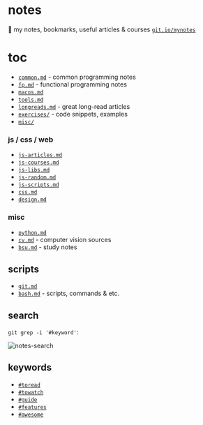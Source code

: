 # notes

📓 my notes, bookmarks, useful articles & courses [`git.io/mynotes`](https://git.io/mynotes)

# toc

- [`common.md`](https://drapegnik.github.io/notes/common) - common programming notes
- [`fp.md`](https://drapegnik.github.io/notes/fp) - functional programming notes
- [`macos.md`](https://drapegnik.github.io/notes/macos)
- [`tools.md`](https://drapegnik.github.io/notes/tools)
- [`longreads.md`](https://drapegnik.github.io/notes/longreads) - great long-read articles
- [`exercises/`](https://drapegnik.github.io/notes/exercises) - code snippets, examples
- [`misc/`](https://drapegnik.github.io/notes/misc)

### js / css / web

- [`js-articles.md`](https://drapegnik.github.io/notes/js-articles)
- [`js-courses.md`](https://drapegnik.github.io/notes/js-courses)
- [`js-libs.md`](https://drapegnik.github.io/notes/js-libs)
- [`js-random.md`](https://drapegnik.github.io/notes/js-random)
- [`js-scripts.md`](https://drapegnik.github.io/notes/js-scripts)
- [`css.md`](https://drapegnik.github.io/notes/css)
- [`design.md`](https://drapegnik.github.io/notes/design)

### misc

- [`python.md`](https://drapegnik.github.io/notes/python)
- [`cv.md`](https://drapegnik.github.io/notes/cv) - computer vision sources
- [`bsu.md`](https://drapegnik.github.io/notes/bsu) - study notes

## scripts

- [`git.md`](https://drapegnik.github.io/notes/git)
- [`bash.md`](https://drapegnik.github.io/notes/bash) - scripts, commands & etc.

## search

`git grep -i '#keyword'`:

![notes-search](http://res.cloudinary.com/dzsjwgjii/image/upload/v1517061425/notes-search.png)

## keywords

- [`#toread`](https://github.com/Drapegnik/notes/search?q=toread)
- [`#towatch`](https://github.com/Drapegnik/notes/search?q=towatch)
- [`#guide`](https://github.com/Drapegnik/notes/search?q=guide)
- [`#features`](https://github.com/Drapegnik/notes/search?q=features)
- [`#awesome`](https://github.com/Drapegnik/notes/search?q=awesome)
  <!-- * [`#`](https://github.com/Drapegnik/notes/search?q=) -->

